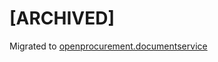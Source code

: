 # **[ARCHIVED]**

Migrated to [openprocurement.documentservice](https://github.com/ProzorroUKR/openprocurement.documentservice)
